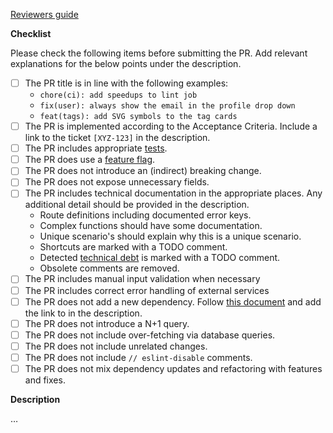 [Reviewers guide](https://www.notion.so/lightbase/Pull-request-PR-reviews-Frontend-66f65f2fc91948a79d8f53a138e6f422)

**Checklist**

Please check the following items before submitting the PR. Add relevant
explanations for the below points under the description.

- [ ] The PR title is in line with the following examples:
  - `chore(ci): add speedups to lint job`
  - `fix(user): always show the email in the profile drop down`
  - `feat(tags): add SVG symbols to the tag cards`
- [ ] The PR is implemented according to the Acceptance Criteria. Include a link
      to the ticket `[XYZ-123]` in the description.
- [ ] The PR includes appropriate
      [tests](https://www.notion.so/lightbase/End-to-end-testing-07267aec731943049cc06364aa0233b8).
- [ ] The PR does use a
      [feature flag](https://www.notion.so/lightbase/Feature-flags-dbeb321e2393422da410a9289f8392b6).
- [ ] The PR does not introduce an (indirect) breaking change.
- [ ] The PR does not expose unnecessary fields.
- [ ] The PR includes technical documentation in the appropriate places. Any
      additional detail should be provided in the description.
  - Route definitions including documented error keys.
  - Complex functions should have some documentation.
  - Unique scenario's should explain why this is a unique scenario.
  - Shortcuts are marked with a TODO comment.
  - Detected
    [technical debt](https://www.notion.so/Technical-debt-refactoring-eabbdee2b66945d7b55517f92cca20bb)
    is marked with a TODO comment.
  - Obsolete comments are removed.
- [ ] The PR includes manual input validation when necessary
- [ ] The PR includes correct error handling of external services
- [ ] The PR does not add a new dependency. Follow
      [this document](https://www.notion.so/lightbase/Introducing-dependencies-ac169cfeafb44782bded308810237737)
      and add the link to in the description.
- [ ] The PR does not introduce a N+1 query.
- [ ] The PR does not include over-fetching via database queries.
- [ ] The PR does not include unrelated changes.
- [ ] The PR does not include `// eslint-disable` comments.
- [ ] The PR does not mix dependency updates and refactoring with features and
      fixes.

**Description**

…
